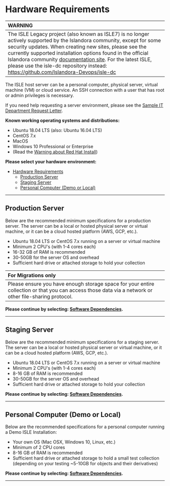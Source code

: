 # Hardware Requirements

| WARNING |
| :-------------      |
| The ISLE Legacy project (also known as ISLE7) is no longer actively supported by the Islandora community, except for some security updates. When creating new sites, please see the currently supported installation options found in the official Islandora community [documentation site](https://islandora.github.io/documentation/). For the latest ISLE, please use the isle-dc repository instead: https://github.com/Islandora-Devops/isle-dc|

The ISLE host server can be a personal computer, physical server, virtual machine (VM) or cloud service. An SSH connection with a user that has root or admin privileges is necessary. 

If you need help requesting a server environment, please see the [Sample IT Department Request Letter](../appendices/sample-it-department-request.md).

**Known working operating systems and distributions:**

* Ubuntu 18.04 LTS (also: Ubuntu 16.04 LTS)
* CentOS 7.x
* MacOS 
* Windows 10 Professional or Enterprise 
* (Read the [Warning about Red Hat Install](../appendices/redhat.md))

**Please select your hardware environment:**

- [Hardware Requirements](#hardware-requirements)
  - [Production Server](#production-server)
  - [Staging Server](#staging-server)
  - [Personal Computer (Demo or Local)](#personal-computer-demo-or-local)

---

## Production Server

Below are the recommended minimum specifications for a production server. The server can be a local or hosted physical server or virtual machine, or it can be a cloud hosted platform (AWS, GCP, etc.).  

* Ubuntu 18.04 LTS or CentOS 7.x running on a server or virtual machine
* Minimum 2 CPU's (with 1-4 cores each)
* 16-32 GB of RAM is recommended
* 30-50GB for the server OS and overhead
* Sufficient hard drive or attached storage to hold your collection

| For Migrations only |
| :-------------      |
| Please ensure you have enough storage space for your entire collection or that you can access those data via a network or other file-sharing protocol. |

**Please continue by selecting: [Software Dependencies](../install/host-software-dependencies.md).**

---

## Staging Server

Below are the recommended minimum specifications for a staging server. The server can be a local or hosted physical server or virtual machine, or it can be a cloud hosted platform (AWS, GCP, etc.).  

* Ubuntu 18.04 LTS or CentOS 7.x running on a server or virtual machine
* Minimum 2 CPU's (with 1-4 cores each)
* 8-16 GB of RAM is recommended
* 30-50GB for the server OS and overhead
* Sufficient hard drive or attached storage to hold your collection

**Please continue by selecting: [Software Dependencies](../install/host-software-dependencies.md).**

---

## Personal Computer (Demo or Local)

Below are the recommended specifications for a personal computer running a Demo ISLE Installation:

* Your own OS (Mac OSX, Windows 10, Linux, etc.)
* Minimum of 2 CPU cores
* 8-16 GB of RAM is recommended
* Sufficient hard drive or attached storage to hold a small test collection (depending on your testing ~5-10GB for objects and their derivatives)

**Please continue by selecting: [Software Dependencies](../install/host-software-dependencies.md).**

---
